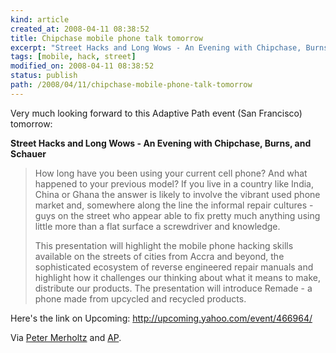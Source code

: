 ```yaml
---
kind: article
created_at: 2008-04-11 08:38:52
title: Chipchase mobile phone talk tomorrow
excerpt: "Street Hacks and Long Wows - An Evening with Chipchase, Burns, and Schauer"
tags: [mobile, hack, street]
modified_on: 2008-04-11 08:38:52
status: publish 
path: /2008/04/11/chipchase-mobile-phone-talk-tomorrow
---
```


Very much looking forward to this Adaptive Path event (San Francisco) tomorrow:

<strong> Street Hacks and Long Wows - An Evening with Chipchase, Burns, and Schauer</strong>

<blockquote class="large">How long have you been using your current cell phone? And what happened to your previous model? If you live in a country like India, China or Ghana the answer is likely to involve the vibrant used phone market and, somewhere along the line the informal repair cultures - guys on the street who appear able to fix pretty much anything using little more than a flat surface a screwdriver and knowledge.

This presentation will highlight the mobile phone hacking skills available on the streets of cities from Accra and beyond, the sophisticated ecosystem of reverse engineered repair manuals and highlight how it challenges our thinking about what it means to make, distribute our products. The presentation will introduce Remade - a phone made from upcycled and recycled products.</blockquote>

Here's the link on Upcoming: <a href="http://upcoming.yahoo.com/event/466964/">http://upcoming.yahoo.com/event/466964/</a>

Via <a href="http://www.peterme.com/">Peter Merholtz</a> and <a href="http://www.adaptivepath.com/blog/2008/04/01/april-9-jan-chipchase-and-duncan-burns-from-nokia-design-at-adaptive-path/">AP</a>. 